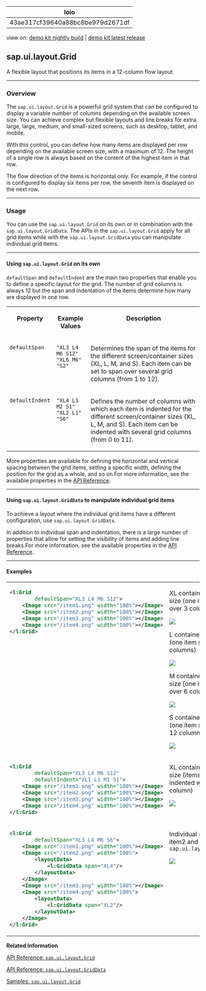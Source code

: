 <!-- loio43ae317cf39640a88bc8be979d2671df -->

| loio |
| -----|
| 43ae317cf39640a88bc8be979d2671df |

<div id="loio">

view on: [demo kit nightly build](https://sdk.openui5.org/nightly/#/topic/43ae317cf39640a88bc8be979d2671df) | [demo kit latest release](https://sdk.openui5.org/topic/43ae317cf39640a88bc8be979d2671df)</div>

## sap.ui.layout.Grid

A flexible layout that positions its items in a 12-column flow layout.

***

<a name="loio43ae317cf39640a88bc8be979d2671df__section_r1y_nf5_xfb"/>

### Overview

The `sap.ui.layout.Grid` is a powerful grid system that can be configured to display a variable number of columns depending on the available screen size. You can achieve complex but flexible layouts and line breaks for extra large, large, medium, and small-sized screens, such as desktop, tablet, and mobile.

With this control, you can define how many items are displayed per row depending on the available screen size, with a maximum of 12. The height of a single row is always based on the content of the highest item in that row.

The flow direction of the items is horizontal only. For example, if the control is configured to display six items per row, the seventh item is displayed on the next row.

***

<a name="loio43ae317cf39640a88bc8be979d2671df__section_py1_5f5_xfb"/>

### Usage

You can use the `sap.ui.layout.Grid` on its own or in combination with the `sap.ui.layout.GridData`. The APIs in the `sap.ui.layout.Grid` apply for all grid items while with the `sap.ui.layout.GridData` you can manipulate individual grid items.

***

#### Using `sap.ui.layout.Grid` on its own

`defaultSpan` and `defaultIndent` are the main two properties that enable you to define a specific layout for the grid. The number of grid columns is always 12 but the span and indentation of the items determine how many are displayed in one row.


<table>
<tr>
<th valign="top">

Property

</th>
<th valign="top">

Example Values

</th>
<th valign="top">

Description

</th>
</tr>
<tr>
<td valign="top">

`defaultSpan`

</td>
<td valign="top">

`"XL3 L4 M6 S12"`  
`"XL6 M6"`  
`"S2"`

</td>
<td valign="top">

Determines the span of the items for the different screen/container sizes \(XL, L, M, and S\). Each item can be set to span over several grid columns \(from 1 to 12\).

</td>
</tr>
<tr>
<td valign="top">

`defaultIndent`

</td>
<td valign="top">

`"XL4 L3 M2 S1"`  
`"XL2 L1"`  
`"S6"`

</td>
<td valign="top">

Defines the number of columns with which each item is indented for the different screen/container sizes \(XL, L, M, and S\). Each item can be indented with several grid columns \(from 0 to 11\).

</td>
</tr>
</table>

More properties are available for defining the horizontal and vertical spacing between the grid items, setting a specific width, defining the position for the grid as a whole, and so on.For more information, see the available properties in the [API Reference](https://sdk.openui5.org/api/sap.ui.layout.Grid/controlProperties).

***

#### Using `sap.ui.layout.GridData` to manipulate individual grid items

To achieve a layout where the individual grid items have a different configuration, use `sap.ui.layout.GridData`.

In addition to individual span and indentation, there is a large number of properties that allow for setting the visibility of items and adding line breaks.For more information, see the available properties in the [API Reference](https://sdk.openui5.org/api/sap.ui.layout.GridData/controlProperties).

***

#### Examples


<table>
<tr>
<td valign="top">

```xml
<l:Grid
		defaultSpan="XL3 L4 M6 S12">
	<Image src="/item1.png" width="100%"></Image>
	<Image src="/item2.png" width="100%"></Image>
	<Image src="/item3.png" width="100%"></Image>
	<Image src="/item4.png" width="100%"></Image>
</l:Grid>
```



</td>
<td valign="top">

XL container/screen size \(one item spans over 3 columns\)

![](images/loio9abe089fdafb4b80977828c461e52a6f_LowRes.png)

L container/screen size \(one item spans over 4 columns\)

![](images/loio946464afb7da47d689a69896b96af818_LowRes.png)

M container/screen size \(one item spans over 6 columns\)

![](images/loio6f160ed0ff3c4f228408901f15b71ac5_LowRes.png)

S container/screen size \(one item spans over 12 columns\)

![](images/loio8412d67065d04fc88009008a919fb3e2_LowRes.png)

</td>
</tr>
<tr>
<td valign="top">

```xml
<l:Grid
		defaultSpan="XL3 L4 M6 S12"
		defaultIndent="XL1 L1 M1 S1">
	<Image src="/item1.png" width="100%"></Image>
	<Image src="/item2.png" width="100%"></Image>
	<Image src="/item3.png" width="100%"></Image>
	<Image src="/item4.png" width="100%"></Image>
</l:Grid>
```



</td>
<td valign="top">

XL container/screen size \(items are indented with 1 column\)

![](images/loiod86735c6b14d4e6c89b0c6313680351a_LowRes.png)

</td>
</tr>
<tr>
<td valign="top">

```xml
<l:Grid
		defaultSpan="XL3 L4 M6 S6">
	<Image src="/item1.png" width="100%"></Image>
	<Image src="/item2.png" width="100%">
		<layoutData>
			<l:GridData span="XL4"/>
		</layoutData>
	</Image>
	<Image src="/item3.png" width="100%"></Image>
	<Image src="/item4.png" width="100%">
		<layoutData>
			<l:GridData span="XL2"/>
		</layoutData>
	</Image>
</l:Grid>
```



</td>
<td valign="top">

Individual span for item2 and item4 using `sap.ui.layout.GridData`

![](images/loio147f0975ec374b01ab642678664fc206_LowRes.png)

</td>
</tr>
</table>

**Related Information**  


[API Reference: `sap.ui.layout.Grid`](https://sdk.openui5.org/api/sap.ui.layout.Grid)

[API Reference: `sap.ui.layout.GridData`](https://sdk.openui5.org/api/sap.ui.layout.GridData)

[Samples: `sap.ui.layout.Grid`](https://sdk.openui5.org/entity/sap.ui.layout.Grid)

